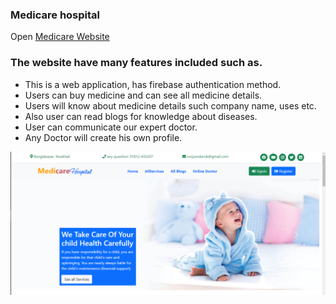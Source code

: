 ### Medicare hospital
Open [Medicare Website](https://sabuj-pgdit-assaignment-10.netlify.app/) 


### The website have many features included such as.

- This is a web application, has firebase authentication method.
- Users can buy medicine and can see all medicine details.
- Users will know about medicine details such company name, uses etc.
- Also user can read blogs for knowledge about diseases.
- User can communicate our expert doctor.
- Any Doctor will create his own profile.

![name-of-you-image](https://raw.githubusercontent.com/sabuj-mojumdar/medicare/main/src/img/Screenshot_16.png)